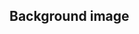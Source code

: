 ## Background image


<!-- <values.backgroundImage> -->
<!-- </values.backgroundImage> -->

<!-- <variants.backgroundImage> -->
<!-- </variants.backgroundImage> -->
